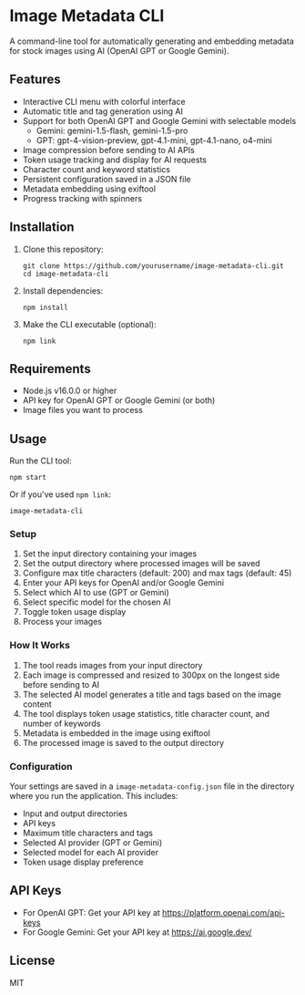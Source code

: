 # Image Metadata CLI

A command-line tool for automatically generating and embedding metadata for stock images using AI (OpenAI GPT or Google Gemini).

## Features

- Interactive CLI menu with colorful interface
- Automatic title and tag generation using AI
- Support for both OpenAI GPT and Google Gemini with selectable models
  - Gemini: gemini-1.5-flash, gemini-1.5-pro
  - GPT: gpt-4-vision-preview, gpt-4.1-mini, gpt-4.1-nano, o4-mini
- Image compression before sending to AI APIs
- Token usage tracking and display for AI requests
- Character count and keyword statistics
- Persistent configuration saved in a JSON file
- Metadata embedding using exiftool
- Progress tracking with spinners

## Installation

1. Clone this repository:
   ```
   git clone https://github.com/yourusername/image-metadata-cli.git
   cd image-metadata-cli
   ```

2. Install dependencies:
   ```
   npm install
   ```

3. Make the CLI executable (optional):
   ```
   npm link
   ```

## Requirements

- Node.js v16.0.0 or higher
- API key for OpenAI GPT or Google Gemini (or both)
- Image files you want to process

## Usage

Run the CLI tool:

```
npm start
```

Or if you've used `npm link`:

```
image-metadata-cli
```

### Setup

1. Set the input directory containing your images
2. Set the output directory where processed images will be saved
3. Configure max title characters (default: 200) and max tags (default: 45)
4. Enter your API keys for OpenAI and/or Google Gemini
5. Select which AI to use (GPT or Gemini)
6. Select specific model for the chosen AI
7. Toggle token usage display
8. Process your images

### How It Works

1. The tool reads images from your input directory
2. Each image is compressed and resized to 300px on the longest side before sending to AI
3. The selected AI model generates a title and tags based on the image content
4. The tool displays token usage statistics, title character count, and number of keywords
5. Metadata is embedded in the image using exiftool
6. The processed image is saved to the output directory

### Configuration

Your settings are saved in a `image-metadata-config.json` file in the directory where you run the application. This includes:

- Input and output directories
- API keys
- Maximum title characters and tags
- Selected AI provider (GPT or Gemini)
- Selected model for each AI provider
- Token usage display preference

## API Keys

- For OpenAI GPT: Get your API key at https://platform.openai.com/api-keys
- For Google Gemini: Get your API key at https://ai.google.dev/

## License

MIT